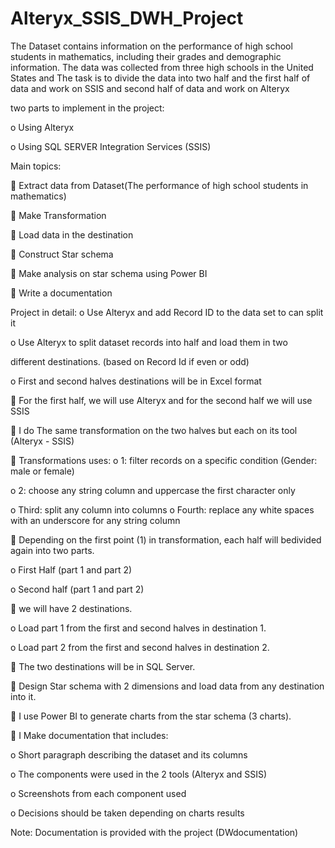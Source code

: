 # Alteryx_SSIS_DWH_Project
The Dataset contains information on the performance of high school  students in mathematics, including their grades and demographic  information. The data was collected from three high schools in the United  States  and The task is to divide the data into two half and the first half of data and work on SSIS and second half of data and work on Alteryx

two parts to implement in the project:

o Using Alteryx

o Using SQL SERVER Integration Services (SSIS)

Main topics:

 Extract data from Dataset(The performance of high school  students in mathematics)

 Make Transformation

 Load data in the destination

 Construct Star schema

 Make analysis on star schema using Power BI

 Write a documentation


Project in detail:
o Use Alteryx and add Record ID to the data set to can split it

o Use Alteryx to split dataset records into half and load them in two

different destinations. (based on Record Id if even or odd)

o First and second halves destinations will be in Excel format

 For the first half, we will use Alteryx and for the second half we will use SSIS

 I do The same transformation on the two halves but each on its tool (Alteryx - SSIS)

 Transformations  uses:
o 1: filter records on a specific condition (Gender: male or female)

o 2: choose any string column and uppercase the first character only

o Third: split any column into columns
o Fourth: replace any white spaces with an underscore for any string column

 Depending on the first point (1) in transformation, each half will bedivided again into two parts.

o First Half (part 1 and part 2)

o Second half (part 1 and part 2)

 we will have 2 destinations.

o Load part 1 from the first and second halves in destination 1.

o Load part 2 from the first and second halves in destination 2.

 The two destinations will be in SQL Server.

 Design Star schema with 2 dimensions and load data from any destination into it.

 I use Power BI to generate charts from the star schema (3 charts).



 I Make documentation that includes:

o Short paragraph describing the dataset and its columns

o The components were used in the 2 tools (Alteryx and SSIS)

o Screenshots from each component used

o Decisions should be taken depending on charts results

Note: Documentation is provided with the project (DWdocumentation)
